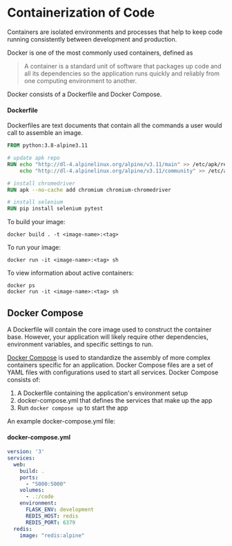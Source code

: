 # Containerization of Code

Containers are isolated environments and processes that help to keep code running consistently between development and production.

Docker is one of the most commonly used containers, defined as

> A container is a standard unit of software that packages up code and all its dependencies so the application runs quickly and reliably from one computing environment to another.

Docker consists of a Dockerfile and Docker Compose.

#### Dockerfile

Dockerfiles are text documents that contain all the commands a user would call to assemble an image.

```Dockerfile
FROM python:3.8-alpine3.11

# update apk repo
RUN echo "http://dl-4.alpinelinux.org/alpine/v3.11/main" >> /etc/apk/repositories && \
    echo "http://dl-4.alpinelinux.org/alpine/v3.11/community" >> /etc/apk/repositories

# install chromedriver
RUN apk --no-cache add chromium chromium-chromedriver

# install selenium
RUN pip install selenium pytest
```

To build your image:

```Shell
docker build . -t <image-name>:<tag>
```

To run your image:

```Shell
docker run -it <image-name>:<tag> sh
```

To view information about active containers:

```Shell
docker ps
docker run -it <image-name>:<tag> sh
```

## Docker Compose
A Dockerfile will contain the core image used to construct the container base. However, your application will likely require other dependencies, environment variables, and specific settings to run.

[Docker Compose](https://docs.docker.com/compose/) is used to standardize the assembly of more complex containers specific for an application. Docker Compose files are a set of YAML files with configurations used to start all services. Docker Compose consists of:

1) A Dockerfile containing the application's environment setup
2) docker-compose.yml that defines the services that make up the app
3) Run `docker compose up` to start the app

An example docker-compose.yml file:

#### docker-compose.yml

```YAML
version: '3'
services:
  web:
    build: .
    ports:
      - "5000:5000"
    volumes:
      - .:/code
    environment:
      FLASK_ENV: development
      REDIS_HOST: redis
      REDIS_PORT: 6379
  redis:
    image: "redis:alpine"
```
